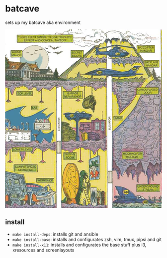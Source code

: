 # batcave
sets up my batcave aka environment

![batcave](batcave.jpg)

## install
* `make install-deps`: installs git and ansible
* `make install-base`: installs and configurates zsh, vim, tmux, pipsi and git
* `make install-x11`: installs and configurates the base stuff plus i3, xresources and screenlayouts
